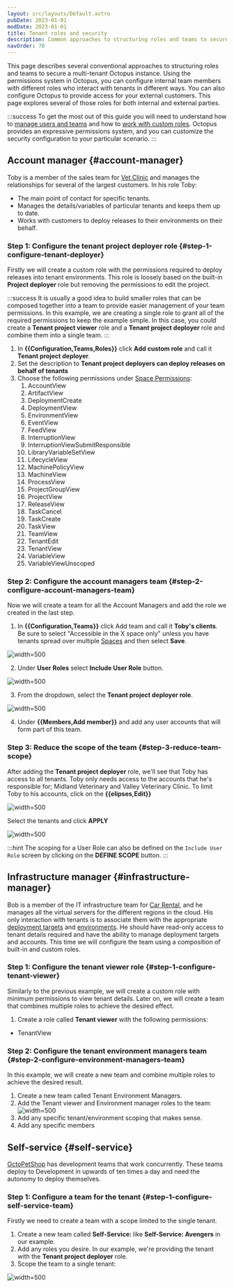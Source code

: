 ```yaml
---
layout: src/layouts/Default.astro
pubDate: 2023-01-01
modDate: 2023-01-01
title: Tenant roles and security
description: Common approaches to structuring roles and teams to secure a multi-tenant Octopus instance.
navOrder: 70
---
```


This page describes several conventional approaches to structuring roles and teams to secure a multi-tenant Octopus instance. Using the permissions system in Octopus, you can configure internal team members with different roles who interact with tenants in different ways. You can also configure Octopus to provide access for your external customers. This page explores several of those roles for both internal and external parties.

:::success
To get the most out of this guide you will need to understand how to [manage users and teams](/docs/security/users-and-teams/) and how to [work with custom roles](/docs/security/users-and-teams/user-roles/). Octopus provides an expressive permissions system, and you can customize the security configuration to your particular scenario.
:::

## Account manager {#account-manager}

Toby is a member of the sales team for [Vet Clinic](https://samples.octopus.app/app#/Spaces-682/projects/vet-clinic/deployments) and manages the relationships for several of the largest customers. In his role Toby:

- The main point of contact for specific tenants.
- Manages the details/variables of particular tenants and keeps them up to date.
- Works with customers to deploy releases to their environments on their behalf.

### Step 1: Configure the tenant project deployer role {#step-1-configure-tenant-deployer}

Firstly we will create a custom role with the permissions required to deploy releases into tenant environments. This role is loosely based on the built-in **Project deployer** role but removing the permissions to edit the project.

:::success
It is usually a good idea to build smaller roles that can be composed together into a team to provide easier management of your team permissions. In this example, we are creating a single role to grant all of the required permissions to keep the example simple. In this case, you could create a **Tenant project viewer** role and a **Tenant project deployer** role and combine them into a single team.
:::

1. In **{{Configuration,Teams,Roles}}** click **Add custom role** and call it **Tenant project deployer**.
2. Set the description to **Tenant project deployers can deploy releases on behalf of tenants**
3. Choose the following permissions under [Space Permissions](/docs/security/users-and-teams/system-and-space-permissions/):
   1. AccountView
   2. ArtifactView
   3. DeploymentCreate
   4. DeploymentView
   5. EnvironmentView
   6. EventView
   7. FeedView
   8. InterruptionView
   9. InterruptionViewSubmitResponsible
   10. LibraryVariableSetView
   11. LifecycleView
   12. MachinePolicyView
   13. MachineView
   14. ProcessView
   15. ProjectGroupView
   16. ProjectView
   17. ReleaseView
   18. TaskCancel
   19. TaskCreate
   20. TaskView
   21. TeamView
   22. TenantEdit
   23. TenantView
   24. VariableView
   25. VariableViewUnscoped

### Step 2: Configure the account managers team {#step-2-configure-account-managers-team}

Now we will create a team for all the Account Managers and add the role we created in the last step.

1. In **{{Configuration,Teams}}** click Add team and call it **Toby's clients**. Be sure to select "Accessible in the X space only" unless you have tenants spread over multiple [Spaces](/docs/administration/spaces/) and then select **Save**.

![](/docs/tenants/images/add-account-manager-team.png "width=500")

2. Under **User Roles** select **Include User Role** button.

![](/docs/tenants/images/multi-tenant-include-user-role.png "width=500")

3. From the dropdown, select the **Tenant project deployer role**.

![](/docs/tenants/images/multi-tenant-select-user-role.png "width=500")

4. Under **{{Members,Add member}}**  and add any user accounts that will form part of this team.

### Step 3: Reduce the scope of the team {#step-3-reduce-team-scope}

After adding the **Tenant project deployer** role, we'll see that Toby has access to all tenants.  Toby only needs access to the accounts that he's responsible for; Midland Veterinary and Valley Veterinary Clinic.  To limit Toby to his accounts, click on the **{{elipses,Edit}}**

![](/docs/tenants/images/edit-tenant-team.png "width=500")

Select the tenants and click **APPLY**

![](/docs/tenants/images/scope-tenant-user-role.png "width=500")

:::hint
The scoping for a User Role can also be defined on the `Include User Role` screen by clicking on the **DEFINE SCOPE** button.
:::

## Infrastructure manager {#infrastructure-manager}

Bob is a member of the IT infrastructure team for [Car Rental](https://samples.octopus.app/app#/Spaces-682/projects/car-rental/deployments), and he manages all the virtual servers for the different regions in the cloud. His only interaction with tenants is to associate them with the appropriate [deployment targets](/docs/infrastructure/) and [environments](/docs/infrastructure/environments/).  He should have read-only access to tenant details required and have the ability to manage deployment targets and accounts. This time we will configure the team using a composition of built-in and custom roles.

### Step 1: Configure the tenant viewer role {#step-1-configure-tenant-viewer}

Similarly to the previous example, we will create a custom role with minimum permissions to view tenant details. Later on, we will create a team that combines multiple roles to achieve the desired effect.

1. Create a role called **Tenant viewer** with the following permissions:
  - TenantView

### Step 2: Configure the tenant environment managers team {#step-2-configure-environment-managers-team}

In this example, we will create a new team and combine multiple roles to achieve the desired result.

1. Create a new team called Tenant Environment Managers.
2. Add the Tenant viewer and Environment manager roles to the team:
   ![](/docs/tenants/images/multi-tenant-environment-managers-team.png "width=500")
3. Add any specific tenant/environment scoping that makes sense.
4. Add any specific members

## Self-service {#self-service}
 
[OctoPetShop](https://samples.octopus.app/app#/Spaces-682/projects/octopetshop/deployments) has development teams that work concurrently.  These teams deploy to Development in upwards of ten times a day and need the autonomy to deploy themselves.

### Step 1: Configure a team for the tenant {#step-1-configure-self-service-team}

Firstly we need to create a team with a scope limited to the single tenant.

1. Create a new team called **Self-Service: <TenantName>** like **Self-Service: Avengers** in our example.
2. Add any roles you desire. In our example, we're providing the tenant with the **Tenant project deployer** role.
3. Scope the team to a single tenant:

![](/docs/tenants/images/multi-tenant-self-service-team.png "width=500")
